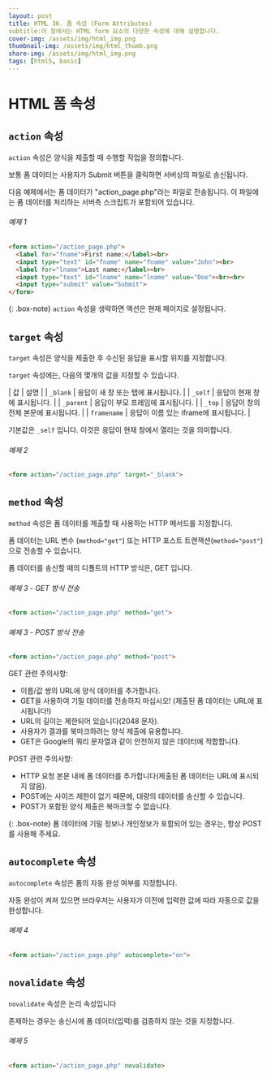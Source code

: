 ```yaml
---
layout: post
title: HTML 36. 폼 속성 (Form Attributes)
subtitle:이 장에서는 HTML form 요소의 다양한 속성에 대해 설명합니다.
cover-img: /assets/img/html_img.png
thumbnail-img: /assets/img/html_thumb.png
share-img: /assets/img/html_img.png
tags: [html5, basic]
---
```


# HTML 폼 속성

## ```action``` 속성

```action``` 속성은 양식을 제출할 때 수행할 작업을 정의합니다.

보통 폼 데이터는 사용자가 Submit 버튼을 클릭하면 서버상의 파일로 송신됩니다.

다음 예제에서는 폼 데이터가 "action_page.php"라는 파일로 전송됩니다. 이 파일에는 폼 데이터를 처리하는 서버측 스크립트가 포함되어 있습니다.

###### 예제 1

```html
<form action="/action_page.php">
  <label for="fname">First name:</label><br>
  <input type="text" id="fname" name="fname" value="John"><br>
  <label for="lname">Last name:</label><br>
  <input type="text" id="lname" name="lname" value="Doe"><br><br>
  <input type="submit" value="Submit">
</form>
```

{: .box-note}
```action``` 속성을 생략하면 액션은 현재 페이지로 설정됩니다.

## ```target``` 속성

```target``` 속성은 양식을 제출한 후 수신된 응답을 표시할 위치를 지정합니다.

```target``` 속성에는, 다음의 몇개의 값을 지정할 수 있습니다.

| 값 | 설명 |
| ```_blank``` | 응답이 새 창 또는 탭에 표시됩니다. |
| ```_self``` | 응답이 현재 창에 표시됩니다. |
| ```_parent``` | 응답이 부모 프레임에 표시됩니다. |
| ```_top``` | 응답이 창의 전체 본문에 표시됩니다. |
| ```framename``` | 응답이 이름 있는 iframe에 표시됩니다. |

기본값은 ```_self``` 입니다. 이것은 응답이 현재 창에서 열리는 것을 의미합니다.

###### 예제 2

```html
<form action="/action_page.php" target="_blank">
```

## ```method``` 속성

```method``` 속성은 폼 데이터를 제출할 때 사용하는 HTTP 메서드를 지정합니다.

폼 데이터는 URL 변수 (```method="get"```) 또는 HTTP 포스트 트랜잭션(```method="post"```)으로 전송할 수 있습니다.

폼 데이터를 송신할 때의 디폴트의 HTTP 방식은, GET 입니다.

###### 예제 3 - GET 방식 전송

```html
<form action="/action_page.php" method="get">
```

###### 예제 3 - POST 방식 전송

```html
<form action="/action_page.php" method="post">
```

GET 관련 주의사항: 

+ 이름/값 쌍의 URL에 양식 데이터를 추가합니다.
+ GET을 사용하여 기밀 데이터를 전송하지 마십시오! (제출된 폼 데이터는 URL에 표시됩니다!)
+ URL의 길이는 제한되어 있습니다(2048 문자).
+ 사용자가 결과를 북마크하려는 양식 제출에 유용합니다.
+ GET은 Google의 쿼리 문자열과 같이 안전하지 않은 데이터에 적합합니다.

POST 관련 주의사항:

+ HTTP 요청 본문 내에 폼 데이터를 추가합니다(제출된 폼 데이터는 URL에 표시되지 않음).
+ POST에는 사이즈 제한이 없기 때문에, 대량의 데이터를 송신할 수 있습니다.
+ POST가 포함된 양식 제출은 북마크할 수 없습니다.

{: .box-note}
폼 데이터에 기밀 정보나 개인정보가 포함되어 있는 경우는, 항상 POST 를 사용해 주세요.

## ```autocomplete``` 속성

```autocomplete``` 속성은 폼의 자동 완성 여부를 지정합니다.

자동 완성이 켜져 있으면 브라우저는 사용자가 이전에 입력한 값에 따라 자동으로 값을 완성합니다.

###### 예제 4

```html
<form action="/action_page.php" autocomplete="on">
```

## ```novalidate``` 속성

```novalidate``` 속성은 논리 속성입니다

존재하는 경우는 송신시에 폼 데이터(입력)를 검증하지 않는 것을 지정합니다.

###### 예제 5

```html
<form action="/action_page.php" novalidate>
```
